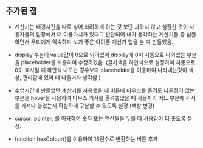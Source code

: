 ## 추가된 점

- 계산기는 배경사진을 따로 넣어 화려하게 하는 것 보단 과하지 않고 심플한 것이 사용자들의 입장에서 더 이용가치가 있다고 판단되어
내가 생각하는 계산기들 중 심플하면서 우리에게 익숙하며 보기 좋은 아이폰 계산기 앱을 본 따 만들었음.

- display 부분에 value값이 0으로 되어있어 display에 0이 자동으로 나와있는 부분을 placeholder를 사용하여 수정하였음.
(글자색을 하얀색으로 설정하여 자동으로 0이 표시될 때 하얀색 나오는 경우보다 placeholder을 이용하여 나타내는것이 색상,
편리함에 있어 더 나을거라 생각함.)

- 수업시간에 만들었던 계산기를 사용했을 때 버튼에 마우스를 올려도 다른점이 없는 부분을
hover을 사용하여  마우스 커서를 올려놓았을 때 사용자가 어느 부분에 커서를 가져다 놓았는지 확실하게 구분할 수 있도록 설정.(색상 변경)

- cursor: pointer; 를 이용하여 숫자 또는 연산들을 누를 때 사용감이 더 좋도록 설정.

- function hexColour()을 이용하여 16진수로 변환하는 버튼 추가
